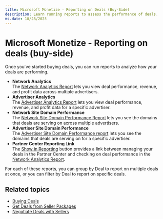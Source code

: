 ```yaml
---
title: Microsoft Monetize - Reporting on Deals (Buy-Side)
description: Learn running reports to assess the performance of deals. This page lists reports that you can group by Deal to report on multiple deals at once, or you can filter by Deal to report on specific deals.  
ms.date: 10/28/2023
---
```



# Microsoft Monetize - Reporting on deals (buy-side)

Once you've started buying deals, you can run reports to analyze how your deals are performing.

- **Network Analytics**  
  The [Network Analytics Report](network-analytics-report.md) lets you view deal performance, revenue, and profit data across multiple advertisers.
- **Advertiser Analytics**  
  The [Advertiser Analytics Report](advertiser-analytics-report.md) lets you view deal performance, revenue, and profit data for a specific advertiser.
- **Network Site Domain Performance**  
  The [Network Site Domain Performance Report](network-site-domain-performance-report.md) lets you see the domains that deals are serving on across multiple advertisers.
- **Advertiser Site Domain Performance**  
  The [Advertiser Site Domain Performance report](site-domain-performance.md) lets you see the domains that deals are serving on for a specific advertiser.
- **Partner Center Reporting Link**  
  The [Show in Reporting](partnership-details-screen-buyer-view.md) button provides a link between managing your deals in the Partner Center and checking on deal performance in the [Network Analytics Report](network-analytics-report.md).

For each of these reports, you can group by Deal to report on multiple deals at once, or you can filter by Deal to report on specific deals.

## Related topics

- [Buying Deals](buying-deals.md)
- [Get Deals from Seller Packages](get-deals-from-seller-packages.md)
- [Negotiate Deals with Sellers](negotiate-deals-with-sellers.md)